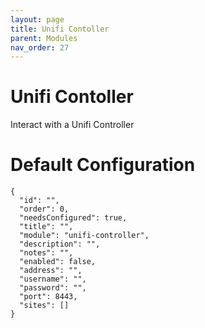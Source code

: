 ```yaml
---
layout: page
title: Unifi Contoller
parent: Modules
nav_order: 27
---
```


# Unifi Contoller

Interact with a Unifi Controller

# Default Configuration

```
{
  "id": "",
  "order": 0,
  "needsConfigured": true,
  "title": "",
  "module": "unifi-controller",
  "description": "",
  "notes": "",
  "enabled": false,
  "address": "",
  "username": "",
  "password": "",
  "port": 8443,
  "sites": []
}
```            

